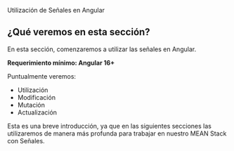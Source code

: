  Utilización de Señales en Angular

## ¿Qué veremos en esta sección?

En esta sección, comenzaremos a utilizar las señales en Angular.

**Requerimiento mínimo: Angular 16+**

Puntualmente veremos:

- Utilización
- Modificación
- Mutación
- Actualización

Esta es una breve introducción, ya que en las siguientes secciones las utilizaremos de manera más profunda para trabajar en nuestro MEAN Stack con Señales.
